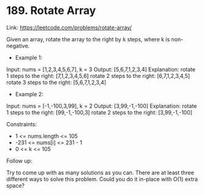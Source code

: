 # 189. Rotate Array


Link: https://leetcode.com/problems/rotate-array/

Given an array, rotate the array to the right by k steps, where k is non-negative.

- Example 1:

Input: nums = [1,2,3,4,5,6,7], k = 3
Output: [5,6,7,1,2,3,4]
Explanation:
rotate 1 steps to the right: [7,1,2,3,4,5,6]
rotate 2 steps to the right: [6,7,1,2,3,4,5]
rotate 3 steps to the right: [5,6,7,1,2,3,4]

- Example 2:

Input: nums = [-1,-100,3,99], k = 2
Output: [3,99,-1,-100]
Explanation: 
rotate 1 steps to the right: [99,-1,-100,3]
rotate 2 steps to the right: [3,99,-1,-100]
 

Constraints:

- 1 <= nums.length <= 105
- -231 <= nums[i] <= 231 - 1
- 0 <= k <= 105
 
Follow up:

Try to come up with as many solutions as you can. There are at least three different ways to solve this problem.
Could you do it in-place with O(1) extra space?
